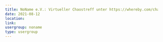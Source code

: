 ```yaml
---
title: NoName e.V.: Virtueller Chaostreff unter https://whereby.com/chaos-hd?roundedCornersOff
date: 2021-08-12
location: 
link: 
usergroup: noname
type: usergroup
---
```

